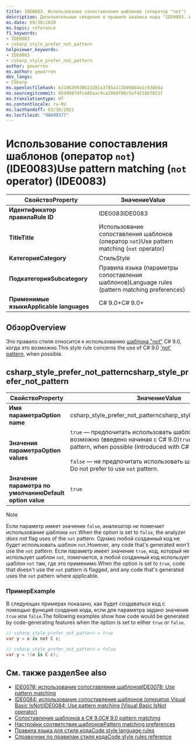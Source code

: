 ```yaml
---
title: IDE0083. Использование сопоставления шаблонов (оператор "not")
description: Дополнительные сведения о правиле анализа кода "IDE0083. Использование сопоставления шаблонов (оператор "not")"
ms.date: 09/30/2020
ms.topic: reference
f1_keywords:
- IDE0083
- csharp_style_prefer_not_pattern
helpviewer_keywords:
- IDE0083
- csharp_style_prefer_not_pattern
author: gewarren
ms.author: gewarren
dev_langs:
- CSharp
ms.openlocfilehash: b310639930b23281a3785a113b00bb4a1c938b9a
ms.sourcegitcommit: 05d0087dfca85aac9ca2960f86c5efd218bf833f
ms.translationtype: HT
ms.contentlocale: ru-RU
ms.lasthandoff: 03/30/2021
ms.locfileid: "98899377"
---
```

# <a name="use-pattern-matching-not-operator-ide0083"></a><span data-ttu-id="c1991-103">Использование сопоставления шаблонов (оператор `not`) (IDE0083)</span><span class="sxs-lookup"><span data-stu-id="c1991-103">Use pattern matching (`not` operator) (IDE0083)</span></span>

|<span data-ttu-id="c1991-104">Свойство</span><span class="sxs-lookup"><span data-stu-id="c1991-104">Property</span></span>|<span data-ttu-id="c1991-105">Значение</span><span class="sxs-lookup"><span data-stu-id="c1991-105">Value</span></span>|
|-|-|
| <span data-ttu-id="c1991-106">**Идентификатор правила**</span><span class="sxs-lookup"><span data-stu-id="c1991-106">**Rule ID**</span></span> | <span data-ttu-id="c1991-107">IDE0083</span><span class="sxs-lookup"><span data-stu-id="c1991-107">IDE0083</span></span> |
| <span data-ttu-id="c1991-108">**Title**</span><span class="sxs-lookup"><span data-stu-id="c1991-108">**Title**</span></span> | <span data-ttu-id="c1991-109">Использование сопоставления шаблонов (оператор `not`)</span><span class="sxs-lookup"><span data-stu-id="c1991-109">Use pattern matching (`not` operator)</span></span> |
| <span data-ttu-id="c1991-110">**Категория**</span><span class="sxs-lookup"><span data-stu-id="c1991-110">**Category**</span></span> | <span data-ttu-id="c1991-111">Стиль</span><span class="sxs-lookup"><span data-stu-id="c1991-111">Style</span></span> |
| <span data-ttu-id="c1991-112">**Подкатегория**</span><span class="sxs-lookup"><span data-stu-id="c1991-112">**Subcategory**</span></span> | <span data-ttu-id="c1991-113">Правила языка (параметры сопоставления шаблонов)</span><span class="sxs-lookup"><span data-stu-id="c1991-113">Language rules (pattern matching preferences)</span></span> |
| <span data-ttu-id="c1991-114">**Применимые языки**</span><span class="sxs-lookup"><span data-stu-id="c1991-114">**Applicable languages**</span></span> | <span data-ttu-id="c1991-115">C# 9.0+</span><span class="sxs-lookup"><span data-stu-id="c1991-115">C# 9.0+</span></span> |

## <a name="overview"></a><span data-ttu-id="c1991-116">Обзор</span><span class="sxs-lookup"><span data-stu-id="c1991-116">Overview</span></span>

<span data-ttu-id="c1991-117">Это правило стиля относится к использованию [шаблона "not"](../../../csharp/whats-new/csharp-9.md#pattern-matching-enhancements) C# 9.0, когда это возможно.</span><span class="sxs-lookup"><span data-stu-id="c1991-117">This style rule concerns the use of C# 9.0 ['not' pattern](../../../csharp/whats-new/csharp-9.md#pattern-matching-enhancements), when possible.</span></span>

## <a name="csharp_style_prefer_not_pattern"></a><span data-ttu-id="c1991-118">csharp_style_prefer_not_pattern</span><span class="sxs-lookup"><span data-stu-id="c1991-118">csharp_style_prefer_not_pattern</span></span>

|<span data-ttu-id="c1991-119">Свойство</span><span class="sxs-lookup"><span data-stu-id="c1991-119">Property</span></span>|<span data-ttu-id="c1991-120">Значение</span><span class="sxs-lookup"><span data-stu-id="c1991-120">Value</span></span>|
|-|-|
| <span data-ttu-id="c1991-121">**Имя параметра**</span><span class="sxs-lookup"><span data-stu-id="c1991-121">**Option name**</span></span> | <span data-ttu-id="c1991-122">csharp_style_prefer_not_pattern</span><span class="sxs-lookup"><span data-stu-id="c1991-122">csharp_style_prefer_not_pattern</span></span> |
| <span data-ttu-id="c1991-123">**Значения параметра**</span><span class="sxs-lookup"><span data-stu-id="c1991-123">**Option values**</span></span> | <span data-ttu-id="c1991-124">`true` — предпочитать использовать шаблон ["not"](../../../csharp/whats-new/csharp-9.md#pattern-matching-enhancements), когда это возможно (введено начиная с C# 9.0)</span><span class="sxs-lookup"><span data-stu-id="c1991-124">`true` - Prefer to use ['not'](../../../csharp/whats-new/csharp-9.md#pattern-matching-enhancements) pattern, when possible (introduced with C# 9.0)</span></span><br /><br /><span data-ttu-id="c1991-125">`false` — не предпочитать использовать шаблон `not`.</span><span class="sxs-lookup"><span data-stu-id="c1991-125">`false` - Do not prefer to use `not` pattern.</span></span> |
| <span data-ttu-id="c1991-126">**Значение параметра по умолчанию**</span><span class="sxs-lookup"><span data-stu-id="c1991-126">**Default option value**</span></span> | `true` |

> [!NOTE]
> <span data-ttu-id="c1991-127">Если параметр имеет значение `false`, анализатор *не* помечает использование шаблона `not`.</span><span class="sxs-lookup"><span data-stu-id="c1991-127">When the option is set to `false`, the analyzer *does not* flag uses of the `not` pattern.</span></span> <span data-ttu-id="c1991-128">Однако любой созданный код не будет использовать шаблон `not`.</span><span class="sxs-lookup"><span data-stu-id="c1991-128">However, any code that's generated won't use the `not` pattern.</span></span> <span data-ttu-id="c1991-129">Если параметр имеет значение `true`, код, который не использует шаблон `not`, помечается, а любой созданный код использует шаблон `not` там, где это применимо.</span><span class="sxs-lookup"><span data-stu-id="c1991-129">When the option is set to `true`, code that doesn't use the `not` pattern is flagged, and any code that's generated uses the `not` pattern where applicable.</span></span>

### <a name="example"></a><span data-ttu-id="c1991-130">Пример</span><span class="sxs-lookup"><span data-stu-id="c1991-130">Example</span></span>

<span data-ttu-id="c1991-131">В следующих примерах показано, как будет создаваться код с помощью функций создания кода, если для параметра задано значение `true` или `false`.</span><span class="sxs-lookup"><span data-stu-id="c1991-131">The following examples show how code would be generated by code-generating features when the option is set to either `true` or `false`.</span></span>

```csharp
// csharp_style_prefer_not_pattern = true
var y = o is not C c;

// csharp_style_prefer_not_pattern = false
var y = !(o is C c);
```

## <a name="see-also"></a><span data-ttu-id="c1991-132">См. также раздел</span><span class="sxs-lookup"><span data-stu-id="c1991-132">See also</span></span>

- [<span data-ttu-id="c1991-133">IDE0078: использование сопоставления шаблонов</span><span class="sxs-lookup"><span data-stu-id="c1991-133">IDE0078: Use pattern matching</span></span>](ide0078.md)
- [<span data-ttu-id="c1991-134">IDE0084: использование сопоставления шаблонов (оператор Visual Basic IsNot)</span><span class="sxs-lookup"><span data-stu-id="c1991-134">IDE0084: Use pattern matching (Visual Basic IsNot operator)</span></span>](ide0084.md)
- [<span data-ttu-id="c1991-135">Сопоставление шаблонов в C# 9.0</span><span class="sxs-lookup"><span data-stu-id="c1991-135">C# 9.0 pattern matching</span></span>](../../../csharp/whats-new/csharp-9.md#pattern-matching-enhancements)
- [<span data-ttu-id="c1991-136">Настройки соответствия шаблонов</span><span class="sxs-lookup"><span data-stu-id="c1991-136">Pattern matching preferences</span></span>](pattern-matching-preferences.md)
- [<span data-ttu-id="c1991-137">Правила языка для стиля кода</span><span class="sxs-lookup"><span data-stu-id="c1991-137">Code style language rules</span></span>](language-rules.md)
- [<span data-ttu-id="c1991-138">Справочник по правилам стиля кода</span><span class="sxs-lookup"><span data-stu-id="c1991-138">Code style rules reference</span></span>](index.md)
